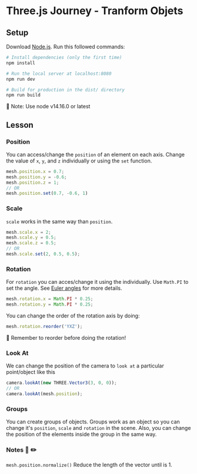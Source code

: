 # Three.js Journey - Tranform Objets

## Setup
Download [Node.js](https://nodejs.org/en/download/).
Run this followed commands:

``` bash
# Install dependencies (only the first time)
npm install

# Run the local server at localhost:8080
npm run dev

# Build for production in the dist/ directory
npm run build
```

:notebook: Note: Use node v14.16.0 or latest

## Lesson

### Position

You can access/change the `position` of an element on each axis. Change the value of `x`, `y`, and `z` individually or using the `set` function.

```javascript
mesh.position.x = 0.7;
mesh.position.y = -0.6;
mesh.position.z = 1;
// OR
mesh.position.set(0.7, -0.6, 1)

```

### Scale

`scale` works in the same way than `position`.

```javascript
mesh.scale.x = 2;
mesh.scale.y = 0.5;
mesh.scale.z = 0.5;
// OR
mesh.scale.set(2, 0.5, 0.5);
```

### Rotation

For `rotation` you can acces/change it using the individually. Use `Math.PI` to set the angle. See [Euler angles](https://en.wikipedia.org/wiki/Euler_angles) for more details.

```javascript
mesh.rotation.x = Math.PI * 0.25;
mesh.rotation.y = Math.PI * 0.25;
```

You can change the order of the rotation axis by doing:

```javascript
mesh.rotation.reorder('YXZ');
```

:notebook: Remember to reorder before doing the rotation!

### Look At

We can change the position of the camera to `look at` a particular point/object like this

```javascript
camera.lookAt(new THREE.Vector3(3, 0, 0));
// OR
camera.lookAt(mesh.position);

```

### Groups

You can create groups of objects. Groups work as an object so you can change it's `position`, `scale` and `rotation` in the scene. Also, you can change the position of the elements inside the group in the same way.

### Notes :notebook: :pencil2:

`mesh.position.normalize()` Reduce the length of the vector until is 1.